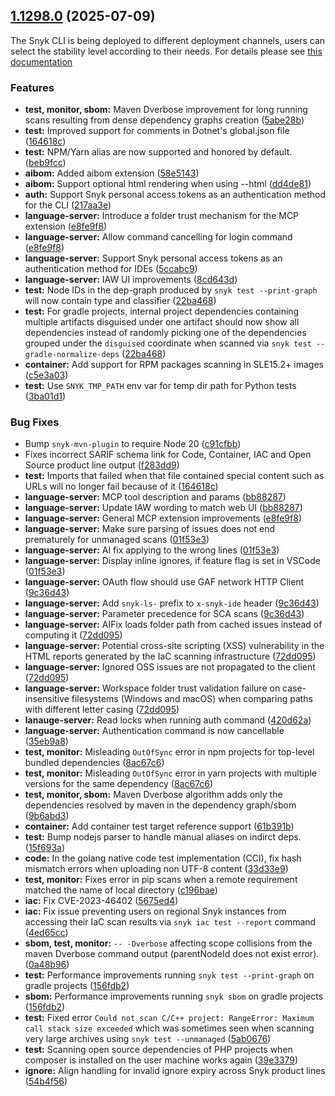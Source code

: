 ## [1.1298.0](https://github.com/snyk/snyk/compare/v1.1297.2...v1.1298.0) (2025-07-09)

The Snyk CLI is being deployed to different deployment channels, users can select the stability level according to their needs. For details please see [this documentation](https://docs.snyk.io/snyk-cli/releases-and-channels-for-the-snyk-cli)

### Features

* **test, monitor, sbom:** Maven Dverbose improvement for long running scans resulting from dense dependency graphs creation ([5abe28b](https://github.com/snyk/snyk/commit/5abe28bafdacf0e6c7ae2a5e08e9317818920331))
* **test:** Improved support for comments in Dotnet's global.json file ([164618c](https://github.com/snyk/snyk/commit/164618cf3b98da98dd2e109f9a94e24354cd8c5e))
* **test:** NPM/Yarn alias are now supported and honored by default. ([beb9fcc](https://github.com/snyk/snyk/commit/beb9fcce7bd37fcb8e3722d2fea74fd196f42708))
* **aibom:** Added aibom extension ([58e5143](https://github.com/snyk/snyk/commit/58e514392dcef3377a05a87746ebfc215802b1d8))
* **aibom:** Support optional html rendering when using --html ([dd4de81](https://github.com/snyk/snyk/commit/dd4de81d8b3267aa85d08e45a06edc1002e72b03))
* **auth:** Support Snyk personal access tokens as an authentication method for the CLI ([217aa3e](https://github.com/snyk/snyk/commit/217aa3ee58a9eee8883dc9087b15c580935a3e75))
* **language-server:** Introduce a folder trust mechanism for the MCP extension ([e8fe9f8](https://github.com/snyk/snyk/commit/e8fe9f8e6beb9ce00571883da880c170bc724e78))
* **language-server:** Allow command cancelling for login command ([e8fe9f8](https://github.com/snyk/snyk/commit/e8fe9f8e6beb9ce00571883da880c170bc724e78))
* **language-server:** Support Snyk personal access tokens as an authentication method for IDEs ([5ccabc9](https://github.com/snyk/snyk/commit/5ccabc93f7ab4f8b6790a4a290e17ee3c2c13da0))
* **language-server:** IAW UI improvements ([8cd643d](https://github.com/snyk/snyk/commit/8cd643d01766f5191621bacbdb9d0f27f3fcc1b6))
* **test:** Node IDs in the dep-graph produced by `snyk test --print-graph` will now contain type and classifier ([22ba468](https://github.com/snyk/snyk/commit/22ba468b6554cbecbf453b83257677b2f22f1c13))
* **test:** For gradle projects, internal project dependencies containing multiple artifacts disguised under one artifact should now show all dependencies instead of randomly picking one of the dependencies grouped under the `disguised` coordinate when scanned via `snyk test --gradle-normalize-deps` ([22ba468](https://github.com/snyk/snyk/commit/22ba468b6554cbecbf453b83257677b2f22f1c13))
* **container:** Add support for RPM packages scanning in SLE15.2+ images ([c5e3a03](https://github.com/snyk/snyk/commit/c5e3a0342e2d4c41db6019684dd045cbfa04d377))
* **test:** Use `SNYK_TMP_PATH` env var for temp dir path for Python tests ([3ba01d1](https://github.com/snyk/snyk/commit/3ba01d19f14ec44008a474aa0bc43e453f0889aa))


### Bug Fixes

* Bump `snyk-mvn-plugin` to require Node 20 ([c91cfbb](https://github.com/snyk/snyk/commit/c91cfbbb02a7319454a306f1889fd443288abf75))
* Fixes incorrect SARIF schema link for Code, Container, IAC and Open Source product line output ([f283dd9](https://github.com/snyk/snyk/commit/f283dd9b4e8bf9bba298b4ff40204b599d738da5))
* **test:** Imports that failed when that file contained special content such as URLs will no longer fail because of it ([164618c](https://github.com/snyk/snyk/commit/164618cf3b98da98dd2e109f9a94e24354cd8c5e))
* **language-server:** MCP tool description and params ([bb88287](https://github.com/snyk/snyk/commit/bb882876e47bfc721b9c2451ac5dee2d5c513cf6))
* **language-server:** Update IAW wording to match web UI ([bb88287](https://github.com/snyk/snyk/commit/bb882876e47bfc721b9c2451ac5dee2d5c513cf6))
* **language-server:** General MCP extension improvements ([e8fe9f8](https://github.com/snyk/snyk/commit/e8fe9f8e6beb9ce00571883da880c170bc724e78))
* **language-server:** Make sure parsing of issues does not end prematurely for unmanaged scans ([01f53e3](https://github.com/snyk/snyk/commit/01f53e39c7d05c33aba9f219de958262202b5545))
* **language-server:** AI fix applying to the wrong lines ([01f53e3](https://github.com/snyk/snyk/commit/01f53e39c7d05c33aba9f219de958262202b5545))
* **language-server:** Display inline ignores, if feature flag is set in VSCode ([01f53e3](https://github.com/snyk/snyk/commit/01f53e39c7d05c33aba9f219de958262202b5545))
* **language-server:** OAuth flow should use GAF network HTTP Client ([9c36d43](https://github.com/snyk/snyk/commit/9c36d437c2862b1cfb60e1bf8c2775c27e7e6d63))
* **language-server:** Add `snyk-ls-` prefix to `x-snyk-ide` header ([9c36d43](https://github.com/snyk/snyk/commit/9c36d437c2862b1cfb60e1bf8c2775c27e7e6d63))
* **language-server:** Parameter precedence for SCA scans ([9c36d43](https://github.com/snyk/snyk/commit/9c36d437c2862b1cfb60e1bf8c2775c27e7e6d63))
* **language-server:** AIFix loads folder path from cached issues instead of computing it ([72dd095](https://github.com/snyk/snyk/commit/72dd095b6986729a8f57507f586ecec501181cdd))
* **language-server:** Potential cross-site scripting (XSS) vulnerability in the HTML reports generated by the IaC scanning infrastructure ([72dd095](https://github.com/snyk/snyk/commit/72dd095b6986729a8f57507f586ecec501181cdd))
* **language-server:** Ignored OSS issues are not propagated to the client ([72dd095](https://github.com/snyk/snyk/commit/72dd095b6986729a8f57507f586ecec501181cdd))
* **language-server:** Workspace folder trust validation failure on case-insensitive filesystems (Windows and macOS) when comparing paths with different letter casing ([72dd095](https://github.com/snyk/snyk/commit/72dd095b6986729a8f57507f586ecec501181cdd))
* **lanauge-server:**  Read locks when running auth command ([420d62a](https://github.com/snyk/snyk/commit/420d62ad518d79fcb8a3c0414dc8892ff5f502f1))
* **language-server:** Authentication command is now cancellable ([35eb9a8](https://github.com/snyk/snyk/commit/35eb9a88fc47a26a62a490be88d951e456b2d7c8))
* **test, monitor:** Misleading `OutOfSync` error in npm projects for top-level bundled dependencies ([8ac67c6](https://github.com/snyk/snyk/commit/8ac67c67bc68d2e0a6b24c613458042e9b880dee))
* **test, monitor:** Misleading `OutOfSync` error in yarn projects with multiple versions for the same dependency ([8ac67c6](https://github.com/snyk/snyk/commit/8ac67c67bc68d2e0a6b24c613458042e9b880dee))
* **test, monitor, sbom:** Maven Dverbose algorithm adds only the dependencies resolved by maven in the dependency graph/sbom ([9b6abd3](https://github.com/snyk/snyk/commit/9b6abd3ccbf75490d9741d4db3de71ebacb3b822))
* **container:** Add container test target reference support ([61b391b](https://github.com/snyk/snyk/commit/61b391b1d677c08444c63b45066a3eed3d8905e3))
* **test:** Bump nodejs parser to handle manual aliases on indirct deps. ([15f693a](https://github.com/snyk/snyk/commit/15f693a1e47ba15cc264ba6d21c1230cd061ebf6))
* **code:** In the golang native code test implementation (CCI), fix hash mismatch errors when uploading non UTF-8 content ([33d33e9](https://github.com/snyk/snyk/commit/33d33e92bba76cff694cc5ee9e9b2e4b9274a673))
* **test, monitor:** Fixes error in pip scans when a remote requirement matched the name of local directory ([c196bae](https://github.com/snyk/snyk/commit/c196baea66f2e8bfeeddfe946755f3db7a29b2e4))
* **iac:** Fix CVE-2023-46402 ([5675ed4](https://github.com/snyk/snyk/commit/5675ed4b5e11bc89b92be09cbb34db00a2203366))
* **iac:** Fix issue preventing users on regional Snyk instances from accessing their IaC scan results via `snyk iac test --report` command ([4ed65cc](https://github.com/snyk/snyk/commit/4ed65ccca6bc500406c12e85d6d9b8cebf4645d9))
* **sbom, test, monitor:** `-- -Dverbose` affecting scope collisions from the maven Dverbose command output (parentNodeId does not exist error). ([0a48b96](https://github.com/snyk/snyk/commit/0a48b965f2b26c68b091ef23692058f1f81b544a))
* **test:** Performance improvements running `snyk test --print-graph` on gradle projects ([156fdb2](https://github.com/snyk/snyk/commit/156fdb2802faf6248e129d1869f2b7aa37374cd2))
* **sbom:** Performance improvements running `snyk sbom` on gradle projects ([156fdb2](https://github.com/snyk/snyk/commit/156fdb2802faf6248e129d1869f2b7aa37374cd2))
* **test:** Fixed error `Could not scan C/C++ project: RangeError: Maximum call stack size exceeded` which was sometimes seen when scanning very large archives using `snyk test --unmanaged` ([5ab0676](https://github.com/snyk/snyk/commit/5ab06769a80005a87f2f8264a96c145aca013a34))
* **test:** Scanning open source dependencies of PHP projects when composer is installed on the user machine works again ([39e3379](https://github.com/snyk/snyk/commit/39e337965740f6242a22f998cc433d7842468490))
* **ignore:** Align handling for invalid ignore expiry across Snyk product lines ([54b4f56](https://github.com/snyk/snyk/commit/54b4f56f41497f6da97c651e65b23798809e53b5))
